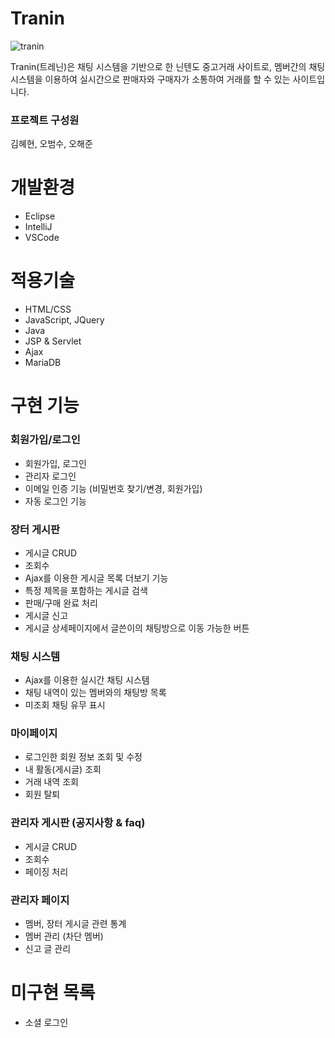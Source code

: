 # Tranin
![tranin](https://user-images.githubusercontent.com/114122601/222950456-aff78275-6dd7-4d87-8aba-a3ba54fdc030.png)


Tranin(트레닌)은 채팅 시스템을 기반으로 한 닌텐도 중고거래 사이트로, 멤버간의 채팅 시스템을 이용하여 실시간으로 판매자와 구매자가 소통하여 거래를 할 수 있는 사이트입니다.

### 프로젝트 구성원
김혜현, 오범수, 오해준


# 개발환경

- Eclipse
- IntelliJ
- VSCode


# 적용기술

- HTML/CSS
- JavaScript, JQuery
- Java
- JSP & Servlet
- Ajax
- MariaDB


# 구현 기능

### 회원가입/로그인

- 회원가입, 로그인
- 관리자 로그인
- 이메일 인증 기능 (비밀번호 찾기/변경, 회원가입)
- 자동 로그인 기능


### 장터 게시판

- 게시글 CRUD
- 조회수
- Ajax를 이용한 게시글 목록 더보기 기능
- 특정 제목을 포함하는 게시글 검색
- 판매/구매 완료 처리
- 게시글 신고
- 게시글 상세페이지에서 글쓴이의 채팅방으로 이동 가능한 버튼


### 채팅 시스템

- Ajax를 이용한 실시간 채팅 시스템
- 채팅 내역이 있는 멤버와의 채팅방 목록
- 미조회 채팅 유무 표시


### 마이페이지

- 로그인한 회원 정보 조회 및 수정
- 내 활동(게시글) 조회
- 거래 내역 조회
- 회원 탈퇴


### 관리자 게시판 (공지사항 & faq)

- 게시글 CRUD
- 조회수
- 페이징 처리


### 관리자 페이지

- 멤버, 장터 게시글 관련 통계
- 멤버 관리 (차단 멤버)
- 신고 글 관리


# 미구현 목록

- 소셜 로그인
